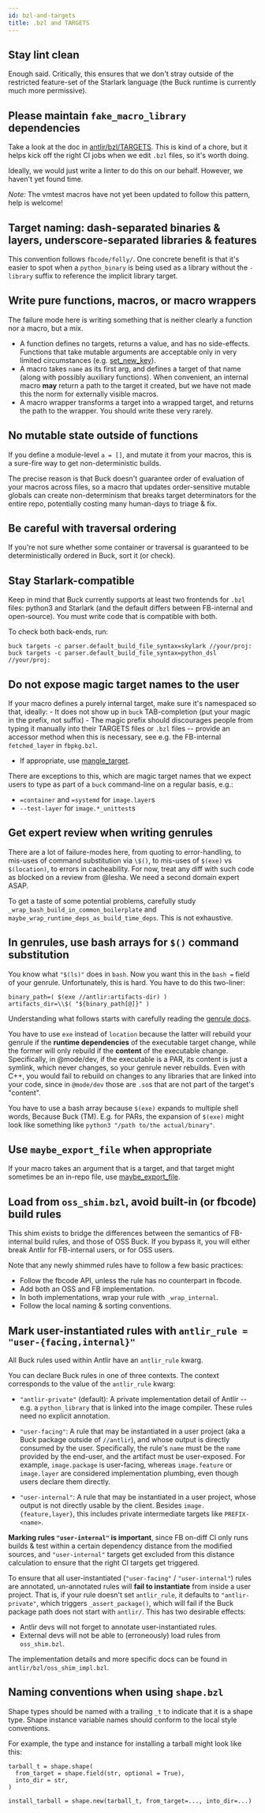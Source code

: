 ```yaml
---
id: bzl-and-targets
title: .bzl and TARGETS
---
```


## Stay lint clean

Enough said. Critically, this ensures that we don't stray outside of the
restricted feature-set of the Starlark language (the Buck runtime is
currently much more permissive).

## Please maintain `fake_macro_library` dependencies

Take a look at the doc in [antlir/bzl/TARGETS](
https://github.com/facebookincubator/antlir/blob/master/antlir/bzl/BUCK#L4
).
This is kind of a chore, but it helps kick off the right CI jobs when we edit
`.bzl` files, so it's worth doing.

Ideally, we would just write a linter to do this on our behalf. However,
we haven't yet found time.

*Note:* The vmtest macros have not yet been updated to follow this pattern, help
is welcome!

## Target naming: dash-separated binaries & layers, underscore-separated libraries & features

This convention follows `fbcode/folly/`. One concrete benefit is that it's
easier to spot when a `python_binary` is being used as a library without the
`-library` suffix to reference the implicit library target.

## Write pure functions, macros, or macro wrappers

The failure mode here is writing something that is neither clearly a
function nor a macro, but a mix.

-   A function defines no targets, returns a value, and has no side-effects.
    Functions that take mutable arguments are acceptable only in very limited
    circumstances (e.g. [set_new_key](
    https://github.com/facebookincubator/antlir/blob/master/antlir/common.py#L69
    )).
-   A macro takes `name` as its first arg, and defines a target of that name
    (along with possibly auxiliary functions). When convenient, an internal
    macro **may** return a path to the target it created, but we have not made
    this the norm for externally visible macros.
-   A macro wrapper transforms a target into a wrapped target, and returns the
    path to the wrapper. You should write these very rarely.

## No mutable state outside of functions

If you define a module-level `a = []`, and mutate it from your macros, this
is a sure-fire way to get non-deterministic builds.

The precise reason is that Buck doesn't guarantee order of evaluation of
your macros across files, so a macro that updates order-sensitive mutable
globals can create non-determinism that breaks target determinators for the
entire repo, potentially costing many human-days to triage & fix.

## Be careful with traversal ordering

If you're not sure whether some container or traversal is guaranteed to be
deterministically ordered in Buck, sort it (or check).

## Stay Starlark-compatible

Keep in mind that Buck currently supports at least two frontends for `.bzl`
files: python3 and Starlark (and the default differs between FB-internal and
open-source).  You must write code that is compatible with both.

To check both back-ends, run:

```
buck targets -c parser.default_build_file_syntax=skylark //your/proj:
buck targets -c parser.default_build_file_syntax=python_dsl //your/proj:
```

## Do not expose magic target names to the user

If your macro defines a purely internal target, make sure it's namespaced so
that, ideally: - It does not show up in `buck` TAB-completion (put your magic in
the prefix, not suffix) - The magic prefix should discourages people from typing
it manually into their TARGETS files or `.bzl` files -- provide an accessor
method when this is necessary, see e.g.  the FB-internal `fetched_layer` in
`fbpkg.bzl`.

  - If appropriate, use [mangle_target](
    https://github.com/facebookincubator/antlir/blob/master/antlir/bzl/target_helpers.bzl#L32
    ).

There are exceptions to this, which are magic target names that we expect users
to type as part of a `buck` command-line on a regular basis, e.g.:
  - `=container` and `=systemd` for `image.layer`s
  - `--test-layer` for `image.*_unittest`s

## Get expert review when writing genrules

There are a lot of failure-modes here, from quoting to error-handling, to
mis-uses of command substitution via `\$()`, to mis-uses of `$(exe)` vs
`$(location)`, to errors in cacheability. For now, treat any diff with such code
as blocked on a review from @lesha. We need a second domain expert ASAP.

To get a taste of some potential problems, carefully study
`_wrap_bash_build_in_common_boilerplate` and
`maybe_wrap_runtime_deps_as_build_time_deps`. This is not exhaustive.

## In genrules, use bash arrays for `$()` command substitution

You know what `"$(ls)"` does in `bash`. Now you want this in the `bash =` field
of your genrule. Unfortunately, this is hard. You have to do this two-liner:

```
binary_path=( $(exe //antlir:artifacts-dir) )
artifacts_dir=\\$( "${binary_path[@]}" )
```

Understanding what follows starts with carefully reading the
[genrule docs](https://buck.build/rule/genrule.html).

You have to use `exe` instead of `location` because the latter will rebuild your
genrule if the **runtime dependencies** of the executable target change, while
the former will only rebuild if the **content** of the executable change.
Specifically, in @mode/dev, if the executable is a PAR, its content is just a
symlink, which never changes, so your genrule never rebuilds. Even with C++, you
would fail to rebuild on changes to any libraries that are linked into your
code, since in `@mode/dev` those are `.so`s that are not part of the target's
"content".

You have to use a bash array because `$(exe)` expands to multiple shell words,
Because Buck (TM). E.g. for PARs, the expansion of `$(exe)` might look like
something like `python3 "/path to/the actual/binary"`.

## Use `maybe_export_file` when appropriate

If your macro takes an argument that is a target, and that target might
sometimes be an in-repo file, use [maybe_export_file](
https://github.com/facebookincubator/antlir/blob/master/antlir/bzl/maybe_export_file.bzl
).

## Load from `oss_shim.bzl`, avoid built-in (or fbcode) build rules

This shim exists to bridge the differences between the semantics of
FB-internal build rules, and those of OSS Buck.  If you bypass it, you will
either break Antlir for FB-internal users, or for OSS users.

Note that any newly shimmed rules have to follow a few basic practices:
 - Follow the fbcode API, unless the rule has no counterpart in fbcode.
 - Add both an OSS and FB implementation.
 - In both implementations, wrap your rule with `_wrap_internal`.
 - Follow the local naming & sorting conventions.

## Mark user-instantiated rules with `antlir_rule = "user-{facing,internal}"`

All Buck rules used within Antlir have an `antlir_rule` kwarg.

You can declare Buck rules in one of three contexts.  The context
corresponds to the value of the `antlir_rule` kwarg:

 - `"antlir-private"` (default): A private implementation detail of Antlir --
   e.g.  a `python_library` that is linked into the image compiler.  These
   rules need no explicit annotation.

 - `"user-facing"`: A rule that may be instantiated in a user project (aka
   a Buck package outside of `//antlir`), and whose output is directly
   consumed by the user.  Specifically, the rule's `name` must be the `name`
   provided by the end-user, and the artifact must be user-exposed.  For
   example, `image.package` is user-facing, whereas `image.feature` or
   `image.layer` are considered implementation plumbing, even though users
   declare them directly.

 - `"user-internal"`: A rule that may be instantiated in a user project,
   whose output is not directly usable by the client.  Besides
   `image.{feature,layer}`, this includes private intermediate targets like
   `PREFIX-<name>`.

**Marking rules `"user-internal"` is important**, since FB on-diff CI only
runs builds & test within a certain dependency distance from the modified
sources, and `"user-internal"` targets get excluded from this distance
calculation to ensure that the right CI targets get triggered.

To ensure that all user-instantiated (`"user-facing"` / `"user-internal"`)
rules are annotated, un-annotated rules will **fail to instantiate** from
inside a user project.  That is, if your rule doesn't set `antlir_rule`, it
defaults to `"antlir-private"`, which triggers `_assert_package()`, which
will fail if the Buck package path does not start with `antlir/`. This
has two desirable effects:
 - Antlir devs will not forget to annotate user-instantiated rules.
 - External devs will not be able to (erroneously) load rules from
   `oss_shim.bzl`.

The implementation details and more specific docs can be found in
`antlir/bzl/oss_shim_impl.bzl`.

## Naming conventions when using `shape.bzl`

Shape types should be named with a trailing `_t` to indicate that it is a
shape type. Shape instance variable names should conform to the local style
conventions.

For example, the type and instance for installing a tarball might look like
this:
```
tarball_t = shape.shape(
  from_target = shape.field(str, optional = True),
  into_dir = str,
)

install_tarball = shape.new(tarball_t, from_target=..., into_dir=...)
```
